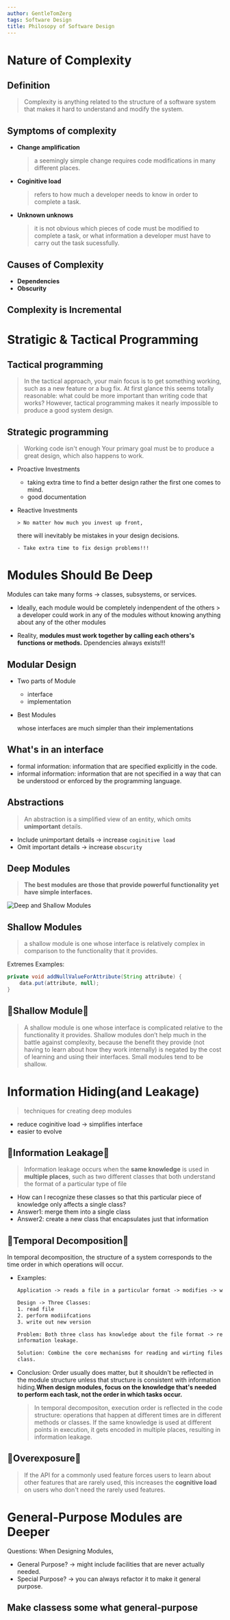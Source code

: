 ```yaml
---
author: GentleTomZerg
tags: Software Design
title: Philosopy of Software Design
---
```


# Nature of Complexity

## Definition

> Complexity is anything related to the structure of a software system that
> makes it hard to understand and modify the system.

## Symptoms of complexity

- **Change amplification**
  > a seemingly simple change requires code modifications in many different places.
- **Coginitive load**
  > refers to how much a developer needs to know in order to complete a task.
- **Unknown unknows**
  > it is not obvious which pieces of code must be modified to complete a task, or what information a developer must have to carry out the task sucessfully.

## Causes of Complexity

- **Dependencies**
- **Obscurity**

## Complexity is Incremental

# Stratigic & Tactical Programming

## Tactical programming

> In the tactical approach, your main focus is to get something
> working, such as a new feature or a bug fix. At first glance this seems totally
> reasonable: what could be more important than writing code that works?
> However, tactical programming makes it nearly impossible to produce a good
> system design.

## Strategic programming

> Working code isn't enough
> Your primary goal must be to produce a great design, which also happens to work.

- Proactive Investments

  - taking extra time to find a better design rather the first one comes to mind.
  - good documentation

- Reactive Investments

      > No matter how much you invest up front,

  there will inevitably be mistakes in your design decisions.

      - Take extra time to fix design problems!!!

# Modules Should Be Deep

Modules can take many forms -> classes, subsystems, or services.

- Ideally, each module would be completely indenpendent of the others > a developer could work in any of the modules without
  knowing anything about any of the other modules

- Reality, **modules must work together by calling each others's functions or methods.** Dpendencies always exists!!!

## Modular Design

- Two parts of Module

  - interface
  - implementation

- Best Modules

  whose interfaces are much simpler than their implementations

## What's in an interface

- formal information: information that are specified explicitly in the code.
- informal information: information that are not specified in a way that can be understood or enforced by the programming language.

## Abstractions

> An
> abstraction is a simplified view of an entity, which omits **unimportant**
> details.

- Include unimportant details -> increase `coginitive load`
- Omit important details -> increase `obscurity`

## Deep Modules

> **The best modules are those that provide powerful functionality yet have simple
> interfaces.**

![Deep and Shallow Modules](/assets/software-design.assets/deep_modules.png)

## Shallow Modules

> a shallow module is one whose interface is relatively complex
> in comparison to the functionality that it provides.

Extremes Examples:

```java
private void addNullValueForAttribute(String attribute) {
    data.put(attribute, null);
}
```

## :triangular_flag_on_post:Shallow Module:triangular_flag_on_post:

> A shallow module is one whose interface is complicated relative to the
> functionality it provides. Shallow modules don’t help much in the battle
> against complexity, because the benefit they provide (not having to learn about
> how they work internally) is negated by the cost of learning and using their
> interfaces. Small modules tend to be shallow.

# Information Hiding(and Leakage)

> techniques for creating deep modules

- reduce coginitive load -> simplifies interface
- easier to evolve

## :triangular_flag_on_post:Information Leakage:triangular_flag_on_post:

> Information leakage occurs when the **same knowledge** is used in **multiple places**,
> such as two different classes that both understand the format of a particular
> type of file

- How can I recognize these classes so that this particular piece of knowledge
  only affects a single class?
- Answer1: merge them into a single class
- Answer2: create a new class that encapsulates just that information

## :triangular_flag_on_post:Temporal Decomposition:triangular_flag_on_post:

In temporal decomposition, the structure of a system corresponds to the time
order in which operations will occur.

- Examples:

  ```tex
  Application -> reads a file in a particular format -> modifies -> writes;

  Design -> Three Classes:
  1. read file
  2. perform modiifcations
  3. write out new version

  Problem: Both three class has knowledge about the file format -> results in
  information leakage.

  Solution: Combine the core mechanisms for reading and wirting files into single
  class.
  ```

- Conclusion:
  Order usually does matter, but it shouldn't be reflected in the module structure
  unless that structure is consistent with information hiding.**When design
  modules, focus on the knowledge that's needed to perform each task, not the
  order in which tasks occur.**

  > In temporal decompositon, execution order is reflected in the code
  > structure: operations that happen at different times are in different
  > methods or classes. If the same knowledge is used at different points in
  > execution, it gets encoded in multiple places, resulting in information
  > leakage.

## :triangular_flag_on_post:Overexposure:triangular_flag_on_post:

> If the API for a commonly used feature forces users to learn about other
> features that are rarely used, this increases the **cognitive load** on users who
> don't need the rarely used features.

# General-Purpose Modules are Deeper

Questions: When Designing Modules,

- General Purpose? -> might include facilities that are never actually needed.
- Special Purpose? -> you can always refactor it to make it general purpose.

## Make classess some what general-purpose
